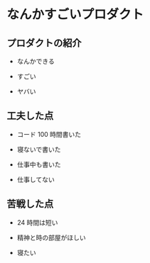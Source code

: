 # なんかすごいプロダクト

## プロダクトの紹介

- なんかできる

- すごい

- ヤバい

## 工夫した点

- コード 100 時間書いた

- 寝ないで書いた

- 仕事中も書いた

- 仕事してない

## 苦戦した点

- 24 時間は短い

- 精神と時の部屋がほしい

- 寝たい
